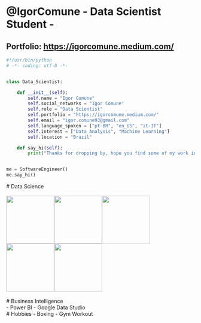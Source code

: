 # @IgorComune - Data Scientist Student - 
## Portfolio: https://igorcomune.medium.com/

```python
#!/usr/bin/python
# -*- coding: utf-8 -*-


class Data_Scientist:

    def __init__(self):
        self.name = "Igor Comune"
        self.social_networks = "Igor Comune"
        self.role = "Data Scientist"
        self.portfolio = "https://igorcomune.medium.com/"
        self.email = "igor.comune93@gmail.com"
        self.language_spoken = ["pt-BR", "en_US", "it-IT"]
        self.interest = ["Data Analysis", "Machine Learning"]
        self.location = "Brazil"

    def say_hi(self):
        print("Thanks for dropping by, hope you find some of my work interesting.")


me = SoftwareEngineer()
me.say_hi()
```

<div>
# Data Science
</div>
<br />
<div>
<img height="128" width="128" src="https://cdn.jsdelivr.net/gh/devicons/devicon/icons/python/python-original.svg" /><img height="128" width="128" src="https://cdn.jsdelivr.net/gh/devicons/devicon/icons/pandas/pandas-original-wordmark.svg" /><img height="128" width="128" src="https://cdn.jsdelivr.net/gh/devicons/devicon/icons/numpy/numpy-original.svg" /><img height="128" width="128" src="https://cdn.jsdelivr.net/gh/devicons/devicon/icons/azure/azure-original-wordmark.svg" /><img height="128" width="128" src="https://cdn.jsdelivr.net/gh/devicons/devicon/icons/mysql/mysql-plain-wordmark.svg" />
</div>
<br />
<div>
# Business Intelligence
</div>
- Power BI
- Google Data Studio
</div>
<br />
<div>
# Hobbies
- Boxing
- Gym Workout
</div>
<br />
<!---
IgorComune/IgorComune is a ✨ special ✨ repository because its `README.md` (this file) appears on your GitHub profile.
You can click the Preview link to take a look at your changes.
--->
